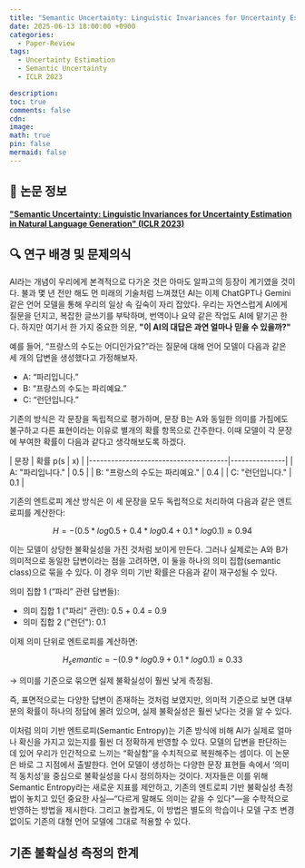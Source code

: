 ```yaml
---
title: "Semantic Uncertainty: Linguistic Invariances for Uncertainty Estimation in Natural Language Generation"
date: 2025-06-13 18:00:00 +0900
categories:
  - Paper-Review
tags:
  - Uncertainty Estimation
  - Semantic Uncertainty
  - ICLR 2023

description: 
toc: true
comments: false
cdn: 
image:
math: true
pin: false
mermaid: false
---
```


## 📄 논문 정보
[**"Semantic Uncertainty: Linguistic Invariances for Uncertainty Estimation in Natural Language Generation" (ICLR 2023)**](https://arxiv.org/abs/2302.09664)

## 🔍 연구 배경 및 문제의식
AI라는 개념이 우리에게 본격적으로 다가온 것은 아마도 알파고의 등장이 계기였을 것이다. 불과 몇 년 전만 해도 먼 미래의 기술처럼 느껴졌던 AI는 이제 ChatGPT나 Gemini 같은 언어 모델을 통해 우리의 일상 속 깊숙이 자리 잡았다. 우리는 자연스럽게 AI에게 질문을 던지고, 복잡한 글쓰기를 부탁하며, 번역이나 요약 같은 작업도 AI에 맡기곤 한다. 하지만 여기서 한 가지 중요한 의문, **"이 AI의 대답은 과연 얼마나 믿을 수 있을까?"**

예를 들어, “프랑스의 수도는 어디인가요?”라는 질문에 대해 언어 모델이 다음과 같은 세 개의 답변을 생성했다고 가정해보자.
- A: “파리입니다.”
- B: “프랑스의 수도는 파리예요.”
- C: “런던입니다.”

기존의 방식은 각 문장을 독립적으로 평가하며, 문장 B는 A와 동일한 의미를 가짐에도 불구하고 다른 표현이라는 이유로 별개의 확률 항목으로 간주한다. 이때 모델이 각 문장에 부여한 확률이 다음과 같다고 생각해보도록 하겠다.

| 문장                                 | 확률 p(s | x) |
|--------------------------------------|---------------|
| A: "파리입니다."                      | 0.5           |
| B: "프랑스의 수도는 파리예요."         | 0.4           |
| C: "런던입니다."                      | 0.1           |

기존의 엔트로피 계산 방식은 이 세 문장을 모두 독립적으로 처리하여 다음과 같은 엔트로피를 계산한다:

$$H = - (0.5 * log 0.5 + 0.4 * log 0.4 + 0.1 * log 0.1) ≈ 0.94$$

이는 모델이 상당한 불확실성을 가진 것처럼 보이게 만든다. 그러나 실제로는 A와 B가 의미적으로 동일한 답변이라는 점을 고려하면, 이 둘을 하나의 의미 집합(semantic class)으로 묶을 수 있다. 이 경우 의미 기반 확률은 다음과 같이 재구성될 수 있다.

의미 집합 1 (“파리” 관련 답변들): 
- 의미 집합 1 ("파리" 관련): 0.5 + 0.4 = 0.9
- 의미 집합 2 ("런던"): 0.1

이제 의미 단위로 엔트로피를 계산하면:

$$H_semantic = - (0.9 * log 0.9 + 0.1 * log 0.1) ≈ 0.33$$

→ 의미를 기준으로 묶으면 실제 불확실성이 훨씬 낮게 측정됨.

즉, 표면적으로는 다양한 답변이 존재하는 것처럼 보였지만, 의미적 기준으로 보면 대부분의 확률이 하나의 정답에 몰려 있으며, 실제 불확실성은 훨씬 낮다는 것을 알 수 있다.

이처럼 의미 기반 엔트로피(Semantic Entropy)는 기존 방식에 비해 AI가 실제로 얼마나 확신을 가지고 있는지를 훨씬 더 정확하게 반영할 수 있다. 모델의 답변을 판단하는 데 있어 우리가 인간적으로 느끼는 “확실함”을 수치적으로 복원해주는 셈이다.
이 논문은 바로 그 지점에서 출발한다. 언어 모델이 생성하는 다양한 문장 표현들 속에서 ‘의미적 동치성’을 중심으로 불확실성을 다시 정의하자는 것이다. 저자들은 이를 위해 Semantic Entropy라는 새로운 지표를 제안하고, 기존의 엔트로피 기반 불확실성 측정법이 놓치고 있던 중요한 사실—“다르게 말해도 의미는 같을 수 있다”—을 수학적으로 반영하는 방법을 제시한다. 그리고 놀랍게도, 이 방법은 별도의 학습이나 모델 구조 변경 없이도 기존의 대형 언어 모델에 그대로 적용할 수 있다.

## 기존 불확실성 측정의 한계